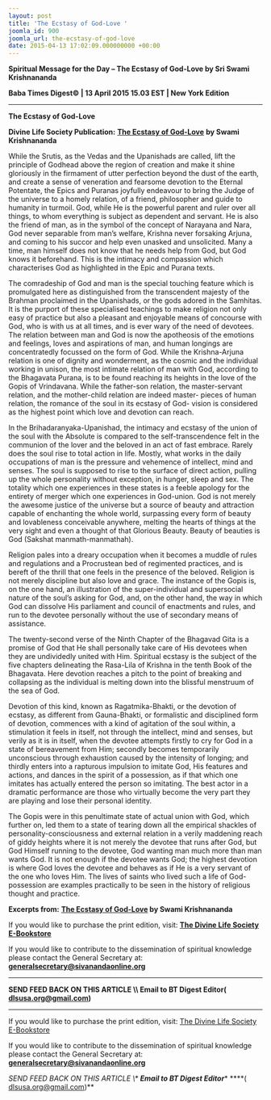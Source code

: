 ```yaml
---
layout: post
title: 'The Ecstasy of God-Love '
joomla_id: 900
joomla_url: the-ecstasy-of-god-love
date: 2015-04-13 17:02:09.000000000 +00:00
---
```

  

















































**Spiritual Message for the Day – The Ecstasy of God-Love by Sri Swami Krishnananda**

**Baba Times Digest© | 13 April 2015 15.03 EST | New York Edition**



* * *

**The Ecstasy of God-Love**

**Divine Life Society Publication:** [**The Ecstasy of God-Love**](http://www.dlshq.org/discourse/aug97.htm) **by Swami Krishnananda**

While the Srutis, as the Vedas and the Upanishads are called, lift the principle of Godhead above the region of creation and make it shine gloriously in the firmament of utter perfection beyond the dust of the earth, and create a sense of veneration and fearsome devotion to the Eternal Potentate, the Epics and Puranas joyfully endeavour to bring the Judge of the universe to a homely relation, of a friend, philosopher and guide to humanity in turmoil. God, while He is the powerful parent and ruler over all things, to whom everything is subject as dependent and servant. He is also the friend of man, as in the symbol of the concept of Narayana and Nara, God never separable from man’s welfare, Krishna never forsaking Arjuna, and coming to his succor and help even unasked and unsolicited. Many a time, man himself does not know that he needs help from God, but God knows it beforehand. This is the intimacy and compassion which characterises God as highlighted in the Epic and Purana texts.

The comradeship of God and man is the special touching feature which is promulgated here as distinguished from the transcendent majesty of the Brahman proclaimed in the Upanishads, or the gods adored in the Samhitas. It is the purport of these specialised teachings to make religion not only easy of practice but also a pleasant and enjoyable means of concourse with God, who is with us at all times, and is ever wary of the need of devotees. The relation between man and God is now the apotheosis of the emotions and feelings, loves and aspirations of man, and human longings are concentratedly focussed on the form of God. While the Krishna-Arjuna relation is one of dignity and wonderment, as the cosmic and the individual working in unison, the most intimate relation of man with God, according to the Bhagavata Purana, is to be found reaching its heights in the love of the Gopis of Vrindavana. While the father-son relation, the master-servant relation, and the mother-child relation are indeed master- pieces of human relation, the romance of the soul in its ecstasy of God- vision is considered as the highest point which love and devotion can reach.

In the Brihadaranyaka-Upanishad, the intimacy and ecstasy of the union of the soul with the Absolute is compared to the self-transcendence felt in the communion of the lover and the beloved in an act of fast embrace. Rarely does the soul rise to total action in life. Mostly, what works in the daily occupations of man is the pressure and vehemence of intellect, mind and senses. The soul is supposed to rise to the surface of direct action, pulling up the whole personality without exception, in hunger, sleep and sex. The totality which one experiences in these states is a feeble apology for the entirety of merger which one experiences in God-union. God is not merely the awesome justice of the universe but a source of beauty and attraction capable of enchanting the whole world, surpassing every form of beauty and lovableness conceivable anywhere, melting the hearts of things at the very sight and even a thought of that Glorious Beauty. Beauty of beauties is God (Sakshat manmath-manmathah).

Religion pales into a dreary occupation when it becomes a muddle of rules and regulations and a Procrustean bed of regimented practices, and is bereft of the thrill that one feels in the presence of the beloved. Religion is not merely discipline but also love and grace. The instance of the Gopis is, on the one hand, an illustration of the super-individual and supersocial nature of the soul’s asking for God, and, on the other hand, the way in which God can dissolve His parliament and council of enactments and rules, and run to the devotee personally without the use of secondary means of assistance.

The twenty-second verse of the Ninth Chapter of the Bhagavad Gita is a promise of God that He shall personally take care of His devotees when they are undividedly united with Him. Spiritual ecstasy is the subject of the five chapters delineating the Rasa-Lila of Krishna in the tenth Book of the Bhagavata. Here devotion reaches a pitch to the point of breaking and collapsing as the individual is melting down into the blissful menstruum of the sea of God.

Devotion of this kind, known as Ragatmika-Bhakti, or the devotion of ecstasy, as different from Gauna-Bhakti, or formalistic and disciplined form of devotion, commences with a kind of agitation of the soul within, a stimulation it feels in itself, not through the intellect, mind and senses, but verily as it is in itself, when the devotee attempts firstly to cry for God in a state of bereavement from Him; secondly becomes temporarily unconscious through exhaustion caused by the intensity of longing; and thirdly enters into a rapturous impulsion to imitate God, His features and actions, and dances in the spirit of a possession, as if that which one imitates has actually entered the person so imitating. The best actor in a dramatic performance are those who virtually become the very part they are playing and lose their personal identity.

The Gopis were in this penultimate state of actual union with God, which further on, led them to a state of tearing down all the empirical shackles of personality-consciousness and external relation in a verily maddening reach of giddy heights where it is not merely the devotee that runs after God, but God Himself running to the devotee, God wanting man much more than man wants God. It is not enough if the devotee wants God; the highest devotion is where God loves the devotee and behaves as if He is a very servant of the one who loves Him. The lives of saints who lived such a life of God-possession are examples practically to be seen in the history of religious thought and practice.



**Excerpts from:** **[The Ecstasy of God-Love](http://www.dlshq.org/discourse/aug97.htm) by Swami Krishnananda**

If you would like to purchase the print edition, visit: **[The Divine Life Society E-Bookstore](http://www.dlshq.org/download/download.htm)**

If you would like to contribute to the dissemination of spiritual knowledge please contact the General Secretary at: [](mailto:%20%3Cscript%20type=%27text/javascript%27%3E%20%3C%21--%20var%20prefix%20=%20%27ma%27%20+%20%27il%27%20+%20%27to%27;%20var%20path%20=%20%27hr%27%20+%20%27ef%27%20+%20%27=%27;%20var%20addy57016%20=%20%27generalsecretary%27%20+%20%27@%27;%20addy57016%20=%20addy57016%20+%20%27sivanandaonline%27%20+%20%27.%27%20+%20%27org%27;%20document.write%28%27%3Ca%20%27%20+%20path%20+%20%27%5C%27%27%20+%20prefix%20+%20%27:%27%20+%20addy57016%20+%20%27%5C%27%3E%27%29;%20document.write%28addy57016%29;%20document.write%28%27%3C%5C/a%3E%27%29;%20//--%3E%5Cn%20%3C/script%3E%3Cscript%20type=%27text/javascript%27%3E%20%3C%21--%20document.write%28%27%3Cspan%20style=%5C%27display:%20none;%5C%27%3E%27%29;%20//--%3E%20%3C/script%3EThis%20email%20address%20is%20being%20protected%20from%20spambots.%20You%20need%20JavaScript%20enabled%20to%20view%20it.%20%3Cscript%20type=%27text/javascript%27%3E%20%3C%21--%20document.write%28%27%3C/%27%29;%20document.write%28%27span%3E%27%29;%20//--%3E%20%3C/script%3E?subject=Contribution%20to%20Dissemination%20of%20Spiritual%20Knowledge) **generalsecretary@sivanandaonline.org**

****

**SEND FEED BACK ON THIS ARTICLE \\\ Email to BT Digest Editor[](mailto:%20%3Cscript%20type=%27text/javascript%27%3E%20%3C%21--%20var%20prefix%20=%20%27ma%27%20+%20%27il%27%20+%20%27to%27;%20var%20path%20=%20%27hr%27%20+%20%27ef%27%20+%20%27=%27;%20var%20addy72654%20=%20%27dlsusa.org%27%20+%20%27@%27;%20addy72654%20=%20addy72654%20+%20%27gmail%27%20+%20%27.%27%20+%20%27com%27;%20document.write%28%27%3Ca%20%27%20+%20path%20+%20%27%5C%27%27%20+%20prefix%20+%20%27:%27%20+%20addy72654%20+%20%27%5C%27%3E%27%29;%20document.write%28addy72654%29;%20document.write%28%27%3C%5C/a%3E%27%29;%20//--%3E%5Cn%20%3C/script%3E%3Cscript%20type=%27text/javascript%27%3E%20%3C%21--%20document.write%28%27%3Cspan%20style=%5C%27display:%20none;%5C%27%3E%27%29;%20//--%3E%20%3C/script%3EThis%20email%20address%20is%20being%20protected%20from%20spambots.%20You%20need%20JavaScript%20enabled%20to%20view%20it.%20%3Cscript%20type=%27text/javascript%27%3E%20%3C%21--%20document.write%28%27%3C/%27%29;%20document.write%28%27span%3E%27%29;%20//--%3E%20%3C/script%3E?subject=DLS%20Posts)( [dlsusa.org@gmail.com](mailto:dlsusa.org@gmail.com))**



* * *



  

If you would like to purchase the print edition, visit: [The Divine Life Society E-Bookstore](http://www.dlshq.org/download/download.htm)

If you would like to contribute to the dissemination of spiritual knowledge please contact the General Secretary at: **[generalsecretary@sivanandaonline.org](mailto:generalsecretary@sivanandaonline.org)**

**SEND FEED BACK ON THIS ARTICLE \\\**  **Email to BT Digest Editor**** [](mailto:%20%3Cscript%20type=%27text/javascript%27%3E%20%3C%21--%20var%20prefix%20=%20%27ma%27%20+%20%27il%27%20+%20%27to%27;%20var%20path%20=%20%27hr%27%20+%20%27ef%27%20+%20%27=%27;%20var%20addy72654%20=%20%27dlsusa.org%27%20+%20%27@%27;%20addy72654%20=%20addy72654%20+%20%27gmail%27%20+%20%27.%27%20+%20%27com%27;%20document.write%28%27%3Ca%20%27%20+%20path%20+%20%27%5C%27%27%20+%20prefix%20+%20%27:%27%20+%20addy72654%20+%20%27%5C%27%3E%27%29;%20document.write%28addy72654%29;%20document.write%28%27%3C%5C/a%3E%27%29;%20//--%3E%5Cn%20%3C/script%3E%3Cscript%20type=%27text/javascript%27%3E%20%3C%21--%20document.write%28%27%3Cspan%20style=%5C%27display:%20none;%5C%27%3E%27%29;%20//--%3E%20%3C/script%3EThis%20email%20address%20is%20being%20protected%20from%20spambots.%20You%20need%20JavaScript%20enabled%20to%20view%20it.%20%3Cscript%20type=%27text/javascript%27%3E%20%3C%21--%20document.write%28%27%3C/%27%29;%20document.write%28%27span%3E%27%29;%20//--%3E%20%3C/script%3E?subject=DLS%20Posts)****( [dlsusa.org@gmail.com](mailto:dlsusa.org@gmail.com))**  
